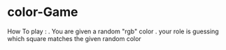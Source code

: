 # color-Game
How To play :
. You are given a random "rgb" color
. your role is guessing which square matches the given random color


